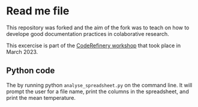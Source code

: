 # Read me file

This repository was forked and the aim of the fork was to teach on how to develope good documentation practices in colaborative research.

This excercise is part of the [CodeRefinery workshop](https://coderefinery.github.io/2023-03-21-workshop/) that took place in March 2023.

## Python code

The by running python `analyse_spreadsheet.py` on the command line. It will prompt the user for a file name, print the columns in the spreadsheet, and print the mean temperature.


